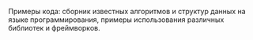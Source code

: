 Примеры кода: сборник известных алгоритмов и структур данных на
языке программирования, примеры использования различных
библиотек и фреймворков.
